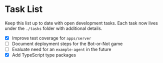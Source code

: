 # Task List

Keep this list up to date with open development tasks. Each task now lives under the `./tasks` folder with additional details.

- [x] Improve test coverage for `apps/server`
- [ ] Document deployment steps for the Bot-or-Not game
- [ ] Evaluate need for an `example-agent` in the future
- [x] Add TypeScript type packages
